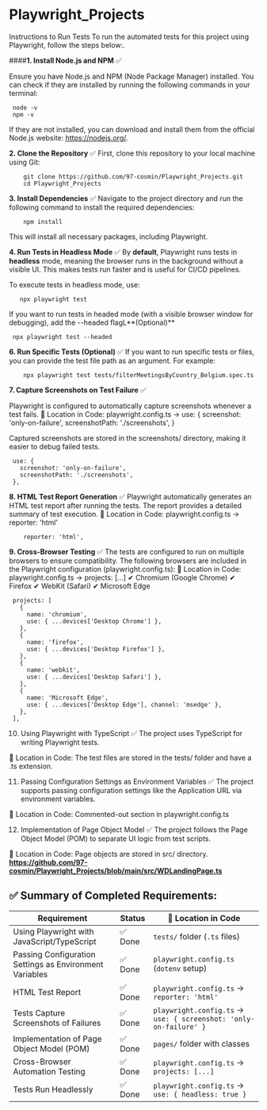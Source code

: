 # Playwright_Projects

Instructions to Run Tests
To run the automated tests for this project using Playwright, follow the steps below:.

####**1. Install Node.js and NPM** ✅

Ensure you have Node.js and NPM (Node Package Manager) installed. You can check if they are installed by running the following commands in your terminal:

     node -v
     npm -v
If they are not installed, you can download and install them from the official Node.js website: https://nodejs.org/.

**2. Clone the Repository** ✅
 First, clone this repository to your local machine using Git:
 
        git clone https://github.com/97-cosmin/Playwright_Projects.git
        cd Playwright_Projects

**3. Install Dependencies** ✅
Navigate to the project directory and run the following command to install the required dependencies:

        npm install

This will install all necessary packages, including Playwright.

**4. Run Tests in Headless Mode** ✅
By **default**, Playwright runs tests in **headless** mode, meaning the browser runs in the background without a visible UI.
This makes tests run faster and is useful for CI/CD pipelines.

To execute tests in headless mode, use:

       npx playwright test

If you want to run tests in headed mode (with a visible browser window for debugging), add the --headed flagL**(Optional)**

     npx playwright test --headed


**6. Run Specific Tests (Optional)** ✅
If you want to run specific tests or files, you can provide the test file path as an argument. For example:

        npx playwright test tests/filterMeetingsByCountry_Belgium.spec.ts

**7. Capture Screenshots on Test Failure** ✅

Playwright is configured to automatically capture screenshots whenever a test fails.
📍 Location in Code: playwright.config.ts → use: { screenshot: 'only-on-failure', screenshotPath: './screenshots', }

Captured screenshots are stored in the screenshots/ directory, making it easier to debug failed tests.
     
     use: {
       screenshot: 'only-on-failure',
       screenshotPath: './screenshots',
     },
**8. HTML Test Report Generation** ✅
Playwright automatically generates an HTML test report after running the tests. The report provides a detailed summary of test execution.
📍 Location in Code: playwright.config.ts → reporter: 'html'

        reporter: 'html',

**9. Cross-Browser Testing** ✅
The tests are configured to run on multiple browsers to ensure compatibility. The following browsers are included in the Playwright configuration (playwright.config.ts):
📍 Location in Code: playwright.config.ts → projects: [...]
     ✔ Chromium (Google Chrome)
     ✔ Firefox
     ✔ WebKit (Safari)
     ✔ Microsoft Edge

     projects: [
       {
         name: 'chromium',
         use: { ...devices['Desktop Chrome'] },
       },
       {
         name: 'firefox',
         use: { ...devices['Desktop Firefox'] },
       },
       {
         name: 'webkit',
         use: { ...devices['Desktop Safari'] },
       },
       {
         name: 'Microsoft Edge',
         use: { ...devices['Desktop Edge'], channel: 'msedge' },
       },
     ],

10. Using Playwright with TypeScript ✅
The project uses TypeScript for writing Playwright tests.

📍 Location in Code: The test files are stored in the tests/ folder and have a .ts extension.

11. Passing Configuration Settings as Environment Variables ✅
The project supports passing configuration settings like the Application URL via environment variables.

📍 Location in Code: Commented-out section in playwright.config.ts

12. Implementation of Page Object Model ✅
The project follows the Page Object Model (POM) to separate UI logic from test scripts.

📍 Location in Code: Page objects are stored in src/ directory. **https://github.com/97-cosmin/Playwright_Projects/blob/main/src/WDLandingPage.ts**

## ✅ Summary of Completed Requirements:  

| Requirement                                        | Status  | 📍 Location in Code |
|----------------------------------------------------|---------|---------------------|
| Using Playwright with JavaScript/TypeScript       | ✅ Done | `tests/` folder (`.ts` files) |
| Passing Configuration Settings as Environment Variables | ✅ Done | `playwright.config.ts` (`dotenv` setup) |
| HTML Test Report                                  | ✅ Done | `playwright.config.ts` → `reporter: 'html'` |
| Tests Capture Screenshots of Failures            | ✅ Done | `playwright.config.ts` → `use: { screenshot: 'only-on-failure' }` |
| Implementation of Page Object Model (POM)        | ✅ Done | `pages/` folder with classes |
| Cross-Browser Automation Testing                 | ✅ Done | `playwright.config.ts` → `projects: [...]` |
| Tests Run Headlessly                             | ✅ Done | `playwright.config.ts` → `use: { headless: true }` |
